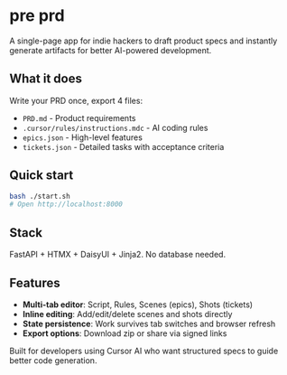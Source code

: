 # pre prd

A single-page app for indie hackers to draft product specs and instantly generate artifacts for better AI-powered development.

## What it does

Write your PRD once, export 4 files:

- `PRD.md` - Product requirements
- `.cursor/rules/instructions.mdc` - AI coding rules
- `epics.json` - High-level features
- `tickets.json` - Detailed tasks with acceptance criteria

## Quick start

```bash
bash ./start.sh
# Open http://localhost:8000
```

## Stack

FastAPI + HTMX + DaisyUI + Jinja2. No database needed.

## Features

- **Multi-tab editor**: Script, Rules, Scenes (epics), Shots (tickets)
- **Inline editing**: Add/edit/delete scenes and shots directly
- **State persistence**: Work survives tab switches and browser refresh
- **Export options**: Download zip or share via signed links

Built for developers using Cursor AI who want structured specs to guide better code generation.

